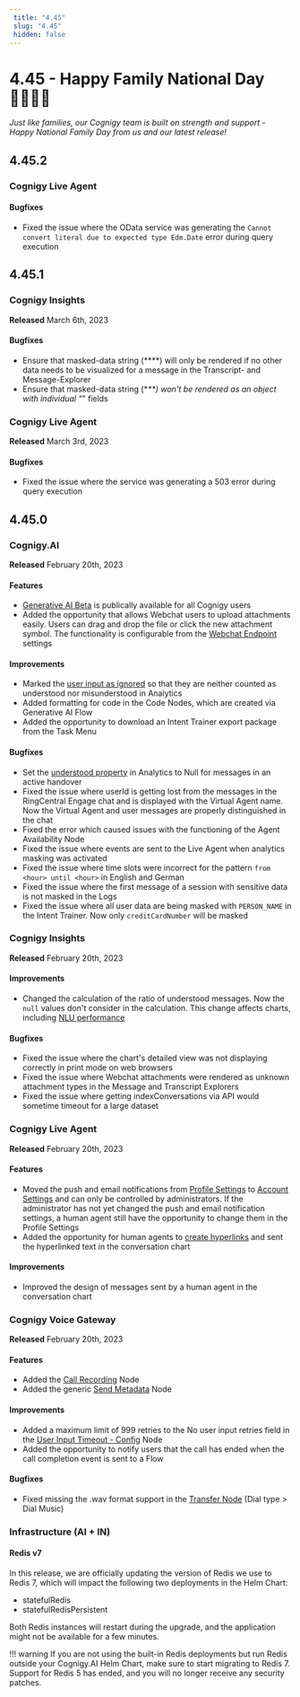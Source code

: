 ```yaml
---
 title: "4.45" 
 slug: "4.45" 
 hidden: false 
---
```


# 4.45 - Happy Family National Day 👨‍👩‍👧‍👦

_Just like families, our Cognigy team is built on strength and support - Happy National Family Day from us and our latest release!_

## 4.45.2

### Cognigy Live Agent

#### Bugfixes

- Fixed the issue where the OData service was generating the `Cannot convert literal due to expected type Edm.Date` error during query execution

## 4.45.1

### Cognigy Insights

**Released** March 6th, 2023

#### Bugfixes

- Ensure that masked-data string (\*\*\*\*) will only be rendered if no other data needs to be visualized for a message in the Transcript- and Message-Explorer
- Ensure that masked-data string (\*_\*\*) won't be rendered as an object with individual "_" fields

### Cognigy Live Agent

**Released** March 3rd, 2023

#### Bugfixes

- Fixed the issue where the service was generating a 503 error during query execution

## 4.45.0

### Cognigy.AI

**Released** February 20th, 2023

#### Features

- [Generative AI Beta](../ai/generative-ai.md) is publically available for all Cognigy users
- Added the opportunity that allows Webchat users to upload attachments easily. Users can drag and drop the file or click the new attachment symbol. The functionality is configurable from the [Webchat Endpoint](../ai/endpoints/webchat/deploy-webchat-endpoint.md#file-storage) settings

#### Improvements

- Marked the [user input as ignored](../ai/tools/interaction-panel/input.md#properties) so that they are neither counted as understood nor misunderstood in Analytics
- Added formatting for code in the Code Nodes, which are created via Generative AI Flow
- Added the opportunity to download an Intent Trainer export package from the Task Menu

#### Bugfixes

- Set the [understood property](../ai/flow-nodes/code/analytics-data.md#analytics-fields) in Analytics to Null for messages in an active handover
- Fixed the issue where userId is getting lost from the messages in the RingCentral Engage chat and is displayed with the Virtual Agent name. Now the Virtual Agent and user messages are properly distinguished in the chat
- Fixed the error which caused issues with the functioning of the Agent Availability Node
- Fixed the issue where events are sent to the Live Agent when analytics masking was activated
- Fixed the issue where time slots were incorrect for the pattern `from <hour> until <hour>` in English and German
- Fixed the issue where the first message of a session with sensitive data is not masked in the Logs
- Fixed the issue where all user data are being masked with `PERSON_NAME` in the Intent Trainer. Now only `creditCardNumber` will be masked

### Cognigy Insights

**Released** February 20th, 2023

#### Improvements

- Changed the calculation of the ratio of understood messages. Now the `null` values don't consider in the calculation. This change affects charts, including [NLU performance](../insights/dashboard-nlu-performance.md)

#### Bugfixes

- Fixed the issue where the chart's detailed view was not displaying correctly in print mode on web browsers
- Fixed the issue where Webchat attachments were rendered as unknown attachment types in the Message and Transcript Explorers
- Fixed the issue where getting indexConversations via API would sometime timeout for a large dataset

### Cognigy Live Agent

**Released** February 20th, 2023

#### Features

- Moved the push and email notifications from [Profile Settings](../live-agent/profile-settings.md#notifications) to [Account Settings](../live-agent/account-settings.md#notifications) and can only be controlled by administrators. If the administrator has not yet changed the push and email notification settings, a human agent still have the opportunity to change them in the Profile Settings
- Added the opportunity for human agents to [create hyperlinks](../live-agent/conversation/conversation-workflow.md#conversation-actions) and sent the hyperlinked text in the conversation chart

#### Improvements

- Improved the design of messages sent by a human agent in the conversation chart

### Cognigy Voice Gateway

**Released** February 20th, 2023

#### Features

- Added the [Call Recording](../ai/flow-nodes/vg/call-recording.md) Node
- Added the generic [Send Metadata](../ai/flow-nodes/generic-voice-nodes/send-metadata.md) Node

#### Improvements

- Added a maximum limit of 999 retries to the No user input retries field in the [User Input Timeout - Config](../ai/flow-nodes/generic-voice-nodes/user-input-timeout-config.md) Node
- Added the opportunity to notify users that the call has ended when the call completion event is sent to a Flow

#### Bugfixes

- Fixed missing the .wav format support in the [Transfer Node](../ai/flow-nodes/vg/transfer.md) (Dial type > Dial Music)

### Infrastructure (AI + IN)

#### Redis v7

In this release, we are officially updating the version of Redis we use to Redis 7, which will impact the following two deployments in the Helm Chart:

- statefulRedis
- statefulRedisPersistent

Both Redis instances will restart during the upgrade, and the application might not be available for a few minutes.

!!! warning
    If you are not using the built-in Redis deployments but run Redis outside your Cognigy.AI Helm Chart, make sure to start migrating to Redis 7. Support for Redis 5 has ended, and you will no longer receive any security patches.
